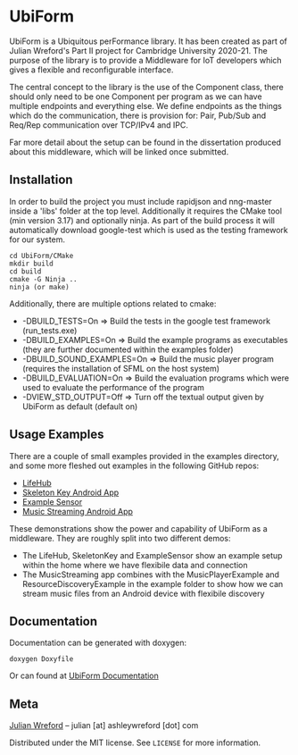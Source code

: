 # UbiForm
UbiForm is a Ubiquitous perFormance library. It has been created as part of Julian Wreford's Part II project for Cambridge University 2020-21.
The purpose of the library is to provide a Middleware for IoT developers which gives a flexible and reconfigurable interface.

The central concept to the library is the use of the Component class, there should only need to be one Component per program as we can have multiple endpoints and everything else.
We define endpoints as the things which do the communication, there is provision for: Pair, Pub/Sub and Req/Rep communication over TCP/IPv4 and IPC.

Far more detail about the setup can be found in the dissertation produced about this middleware, which will be linked once submitted.


## Installation
In order to build the project you must include rapidjson and nng-master inside a 'libs' folder at the top level.
Additionally it requires the CMake tool (min version 3.17) and optionally ninja. 
As part of the build process it will automatically download google-test which is used as the testing framework for our system.

```
cd UbiForm/CMake
mkdir build
cd build
cmake -G Ninja ..
ninja (or make)
```

Additionally, there are multiple options related to cmake:
* \-DBUILD_TESTS=On          => Build the tests in the google test framework (run_tests.exe)
* \-DBUILD_EXAMPLES=On       => Build the example programs as executables (they are further documented within the examples folder)
* \-DBUILD_SOUND_EXAMPLES=On => Build the music player program (requires the installation of SFML on the host system)
* \-DBUILD_EVALUATION=On     => Build the evaluation programs which were used to evaluate the performance of the program
* \-DVIEW_STD_OUTPUT=Off     => Turn off the textual output given by UbiForm as default (default on)  

## Usage Examples 
There are a couple of small examples provided in the examples directory, and some more fleshed out examples in the following GitHub repos:
* [LifeHub](https://github.com/J2G8W/UbiFormLifeHub)
* [Skeleton Key Android App](https://github.com/J2G8W/UbiFormSkeletonKey)
* [Example Sensor](https://github.com/J2G8W/UbiFormExampleIoTSensor)
* [Music Streaming Android App](https://github.com/J2G8W/UbiFormAndroidMusicStreaming)

These demonstrations show the power and capability of UbiForm as a middleware. They are roughly split into two different demos:
* The LifeHub, SkeletonKey and ExampleSensor show an example setup within the home where we have flexibile data and connection
* The MusicStreaming app combines with the MusicPlayerExample and ResourceDiscoveryExample in the example folder to show how we can stream music files from an Android device with flexibile discovery

## Documentation
Documentation can be generated with doxygen:
```
doxygen Doxyfile
```
Or can found at [UbiForm Documentation](https://j2g8w.github.io/UbiForm/)
## Meta
[Julian Wreford](https://www.linkedin.com/in/julian-wreford-986b34154/) – julian \[at\] ashleywreford \[dot\] com

Distributed under the MIT license. See ``LICENSE`` for more information.
